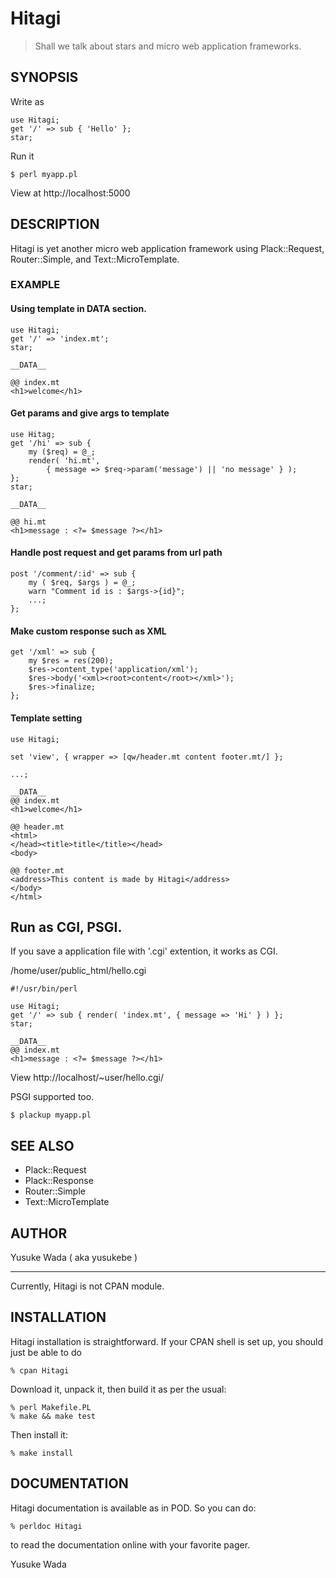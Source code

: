 # Hitagi

> Shall we talk about stars and micro web application frameworks.

## SYNOPSIS

Write as

    use Hitagi;
    get '/' => sub { 'Hello' };
    star;

Run it

    $ perl myapp.pl

View at http://localhost:5000

## DESCRIPTION

Hitagi is yet another micro web application framework
using Plack::Request, Router::Simple, and Text::MicroTemplate.

### EXAMPLE

#### Using template in DATA section.

    use Hitagi;
    get '/' => 'index.mt';
    star;

    __DATA__

    @@ index.mt
    <h1>welcome</h1>

#### Get params and give args to template

    use Hitag;
    get '/hi' => sub {
        my ($req) = @_;
        render( 'hi.mt',
            { message => $req->param('message') || 'no message' } );
    };
    star;

    __DATA__

    @@ hi.mt
    <h1>message : <?= $message ?></h1>

#### Handle post request and get params from url path

    post '/comment/:id' => sub {
        my ( $req, $args ) = @_;
        warn "Comment id is : $args->{id}";
        ...;
    };

#### Make custom response such as XML

    get '/xml' => sub {
        my $res = res(200);
        $res->content_type('application/xml');
        $res->body('<xml><root>content</root></xml>');
        $res->finalize;
    };

#### Template setting

    use Hitagi;

    set 'view', { wrapper => [qw/header.mt content footer.mt/] };

    ...;

    __DATA__
    @@ index.mt
    <h1>welcome</h1>

    @@ header.mt
    <html>
    </head><title>title</title></head>
    <body>

    @@ footer.mt
    <address>This content is made by Hitagi</address>
    </body>
    </html>

## Run as CGI, PSGI.

If you save a application file with '.cgi' extention, it works as CGI.

/home/user/public_html/hello.cgi

    #!/usr/bin/perl

    use Hitagi;
    get '/' => sub { render( 'index.mt', { message => 'Hi' } ) };
    star;

    __DATA__
    @@ index.mt
    <h1>message : <?= $message ?></h1>

View http://localhost/~user/hello.cgi/

PSGI supported too.

    $ plackup myapp.pl

## SEE ALSO

- Plack::Request
- Plack::Response
- Router::Simple
- Text::MicroTemplate

## AUTHOR

Yusuke Wada ( aka yusukebe )

****

Currently, Hitagi is not CPAN module.

## INSTALLATION

Hitagi installation is straightforward. If your CPAN shell is set up,
you should just be able to do

    % cpan Hitagi

Download it, unpack it, then build it as per the usual:

    % perl Makefile.PL
    % make && make test

Then install it:

    % make install

## DOCUMENTATION

Hitagi documentation is available as in POD. So you can do:

    % perldoc Hitagi

to read the documentation online with your favorite pager.

Yusuke Wada

